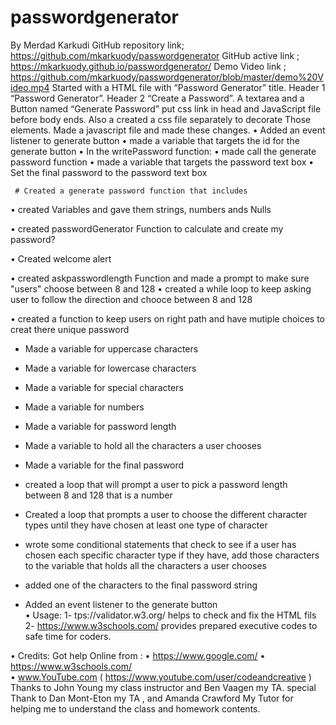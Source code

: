 # passwordgenerator
By Merdad Karkudi
GitHub repository link; https://github.com/mkarkuody/passwordgenerator
GitHub active link ; https://mkarkuody.github.io/passwordgenerator/
Demo Video link ; https://github.com/mkarkuody/passwordgenerator/blob/master/demo%20Video.mp4
Started with a HTML file with “Password Generator” title. Header 1 “Password Generator”. Header 2 “Create a Password”. A textarea and a Button named “Generate Password” put css link in head and JavaScript file before body ends. Also a created a css file separately to decorate Those elements.
Made a javascript file and made these changes.
•	Added an event listener to generate button
•	made a variable that targets the id for the generate button
•	In the writePassword function:
•	made call the generate password function
•	made a variable that targets the password text box
•	Set the final password to the password text box

     # Created a generate password function that includes
      
•	created Variables and gave them strings, numbers ands Nulls

•	created passwordGenerator Function to calculate and create my password?

•	Created welcome alert

•	created askpasswordlength Function and made a prompt to make sure "users" choose between 8 and 128
•	created a while loop to keep asking user to follow the direction and chooce between 8 and 128

•	created a function to keep users on right path and have mutiple choices to creat there unique password

* Made a variable for uppercase characters
* Made a variable for lowercase characters
* Made a variable for special characters
* Made a variable for numbers
* Made a variable for password length
* Made a variable to hold all the characters a user chooses
* Made a variable for the final password
* created a loop that will prompt a user to pick a password length between 8 and 128 that is a number
* Created a loop that prompts a user to choose the different character types until they have chosen at least one type of character
* wrote some conditional statements that check to see if a user has chosen each specific character type if they have, add those characters to the variable that holds all the characters a user chooses
* added one of the characters to the final password string

*  Added an event listener to the generate button  
• Usage: 
1-	tps://validator.w3.org/  helps to check and fix the HTML fils
2-	https://www.w3schools.com/ provides prepared executive codes to safe time for coders.

• Credits:
Got help Online from : 
•	https://www.google.com/
•	https://www.w3schools.com/  
•	www.YouTube.com  ( https://www.youtube.com/user/codeandcreative )
 Thanks to John Young my class instructor and Ben Vaagen my TA. special Thank to Dan Mont-Eton my TA , and Amanda Crawford My Tutor for helping me to understand the class and homework contents.






